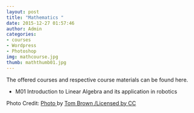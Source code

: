 ```yaml
---
layout: post
title: "Mathematics "
date: 2015-12-27 01:57:46
author: Admin
categories:
- courses
- Wordpress
- Photoshop
img: mathcourse.jpg
thumb: maththumb01.jpg
---
```



The offered courses and respective course materials can be found here.
<!--more-->

* M01 Introduction to Linear Algebra and its application in robotics



[hampden]: https://github.com/

<p>Photo Credit: <a href="https://www.flickr.com/photos/t_e_brown/8677750589/in/photolist-edPJVt-s5B4vQ-EHBwj-ddQPb5-bHoL2V-ko6Pxf-Brzhn-wdC58y-4ReDN4-e4d1YA-a7yuUY-e5XVeT-fJmwxz-9ne8y-6zxZoo-5fuPef-r4EnEx-6zu1PX-butXDE-kHuTqW-7aT18-o85jru-peckHi-7HCj7M-xPvgHr-5kW78P-qchYXJ-aHpyVD-4LxYqZ-a8ejS9-7udy9Q-4mzvXC-dm7VD9-8b7Xkk-6bpnqK-97dMdh-tYEzoF-97aGY8-eHbRWB-fBiqSc-uBTsr-butY1s-5wxg9E-9o5gKH-5BDke3-buAuc2-9L1fZ8-s6jCd3-9tvztC-99kV" title="Title">
Photo </a> by <a href="https://www.flickr.com/photos/t_e_brown/" title="Title">
Tom Brown </a> </a>  <a href="http://creativecommons.org/licenses/by/2.0/ " title="Title">
/Licensed by CC </a></p>
